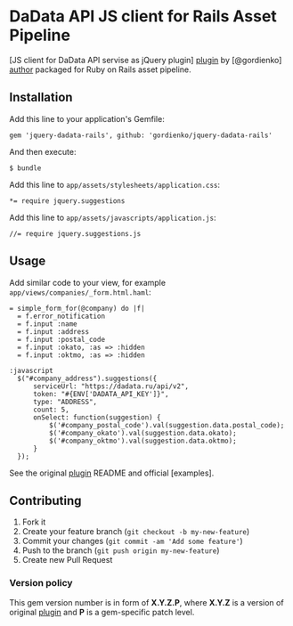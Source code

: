 DaData API JS client for Rails Asset Pipeline
=============================================

[JS client for DaData API servise as jQuery plugin] [plugin] by [@gordienko] [author] packaged for Ruby on Rails asset pipeline.

Installation
------------

Add this line to your application's Gemfile:

    gem 'jquery-dadata-rails', github: 'gordienko/jquery-dadata-rails'

And then execute:

    $ bundle

Add this line to `app/assets/stylesheets/application.css`:

    *= require jquery.suggestions

Add this line to `app/assets/javascripts/application.js`:

    //= require jquery.suggestions.js

Usage
-----

Аdd similar code to your view, for example `app/views/companies/_form.html.haml`:

    = simple_form_for(@company) do |f|
      = f.error_notification
      = f.input :name
      = f.input :address
      = f.input :postal_code
      = f.input :okato, :as => :hidden
      = f.input :oktmo, :as => :hidden

    :javascript
      $("#company_address").suggestions({
          serviceUrl: "https://dadata.ru/api/v2",
          token: "#{ENV['DADATA_API_KEY']}",
          type: "ADDRESS",
          count: 5,
          onSelect: function(suggestion) {
              $('#company_postal_code').val(suggestion.data.postal_code);
              $('#company_okato').val(suggestion.data.okato);
              $('#company_oktmo').val(suggestion.data.oktmo);
          }
      });


See the original [plugin] README and official [examples].

Contributing
------------

1. Fork it
2. Create your feature branch (`git checkout -b my-new-feature`)
3. Commit your changes (`git commit -am 'Add some feature'`)
4. Push to the branch (`git push origin my-new-feature`)
5. Create new Pull Request

### Version policy

This gem version number is in form of **X.Y.Z.P**, where **X.Y.Z** is a version of original [plugin] and **P** is a gem-specific patch level.

[plugin]: https://github.com/gordienko/jquery-dadata-rails
[author]: https://github.com/gordienko
